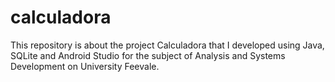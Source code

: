 # calculadora
This repository is about the project Calculadora that I developed using Java, SQLite and Android Studio for the subject of Analysis and Systems Development on University Feevale.
